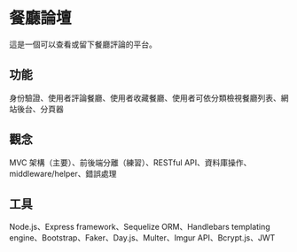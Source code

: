 # 餐廳論壇
這是一個可以查看或留下餐廳評論的平台。

## 功能
身份驗證、使用者評論餐廳、使用者收藏餐廳、使用者可依分類檢視餐廳列表、網站後台、分頁器

## 觀念
MVC 架構（主要）、前後端分離（練習）、RESTful API、資料庫操作、middleware/helper、錯誤處理

## 工具
Node.js、Express framework、Sequelize ORM、Handlebars templating engine、Bootstrap、Faker、Day.js、Multer、Imgur API、Bcrypt.js、JWT
